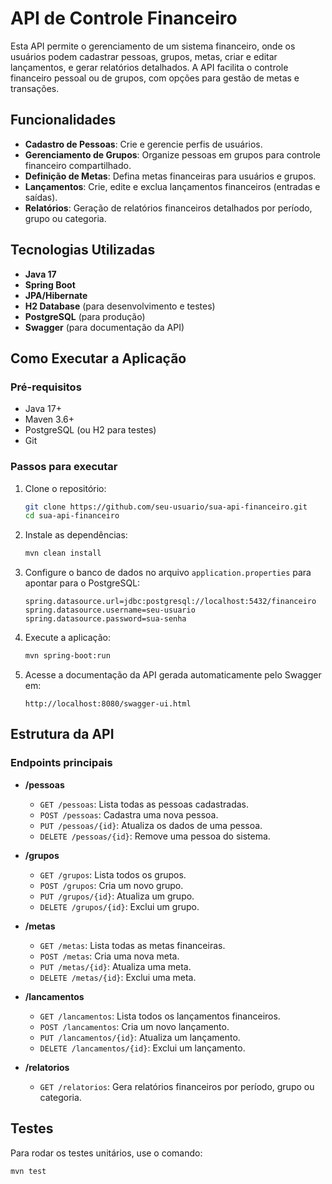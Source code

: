 # API de Controle Financeiro

Esta API permite o gerenciamento de um sistema financeiro, onde os usuários podem cadastrar pessoas, grupos, metas, criar e editar lançamentos, e gerar relatórios detalhados. A API facilita o controle financeiro pessoal ou de grupos, com opções para gestão de metas e transações.

## Funcionalidades

- **Cadastro de Pessoas**: Crie e gerencie perfis de usuários.
- **Gerenciamento de Grupos**: Organize pessoas em grupos para controle financeiro compartilhado.
- **Definição de Metas**: Defina metas financeiras para usuários e grupos.
- **Lançamentos**: Crie, edite e exclua lançamentos financeiros (entradas e saídas).
- **Relatórios**: Geração de relatórios financeiros detalhados por período, grupo ou categoria.

## Tecnologias Utilizadas

- **Java 17**
- **Spring Boot**
- **JPA/Hibernate**
- **H2 Database** (para desenvolvimento e testes)
- **PostgreSQL** (para produção)
- **Swagger** (para documentação da API)

## Como Executar a Aplicação

### Pré-requisitos

- Java 17+
- Maven 3.6+
- PostgreSQL (ou H2 para testes)
- Git

### Passos para executar

1. Clone o repositório:
    ```bash
    git clone https://github.com/seu-usuario/sua-api-financeiro.git
    cd sua-api-financeiro
    ```

2. Instale as dependências:
    ```bash
    mvn clean install
    ```

3. Configure o banco de dados no arquivo `application.properties` para apontar para o PostgreSQL:
    ```properties
    spring.datasource.url=jdbc:postgresql://localhost:5432/financeiro
    spring.datasource.username=seu-usuario
    spring.datasource.password=sua-senha
    ```

4. Execute a aplicação:
    ```bash
    mvn spring-boot:run
    ```

5. Acesse a documentação da API gerada automaticamente pelo Swagger em:
    ```
    http://localhost:8080/swagger-ui.html
    ```

## Estrutura da API

### Endpoints principais

- **/pessoas**
  - `GET /pessoas`: Lista todas as pessoas cadastradas.
  - `POST /pessoas`: Cadastra uma nova pessoa.
  - `PUT /pessoas/{id}`: Atualiza os dados de uma pessoa.
  - `DELETE /pessoas/{id}`: Remove uma pessoa do sistema.

- **/grupos**
  - `GET /grupos`: Lista todos os grupos.
  - `POST /grupos`: Cria um novo grupo.
  - `PUT /grupos/{id}`: Atualiza um grupo.
  - `DELETE /grupos/{id}`: Exclui um grupo.

- **/metas**
  - `GET /metas`: Lista todas as metas financeiras.
  - `POST /metas`: Cria uma nova meta.
  - `PUT /metas/{id}`: Atualiza uma meta.
  - `DELETE /metas/{id}`: Exclui uma meta.

- **/lancamentos**
  - `GET /lancamentos`: Lista todos os lançamentos financeiros.
  - `POST /lancamentos`: Cria um novo lançamento.
  - `PUT /lancamentos/{id}`: Atualiza um lançamento.
  - `DELETE /lancamentos/{id}`: Exclui um lançamento.

- **/relatorios**
  - `GET /relatorios`: Gera relatórios financeiros por período, grupo ou categoria.

## Testes

Para rodar os testes unitários, use o comando:
```bash
mvn test

